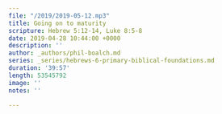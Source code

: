 ```yaml
---
file: "/2019/2019-05-12.mp3"
title: Going on to maturity
scripture: Hebrew 5:12-14, Luke 8:5-8
date: 2019-04-28 10:44:00 +0000
description: ''
author: _authors/phil-boalch.md
series: _series/hebrews-6-primary-biblical-foundations.md
duration: '39:57'
length: 53545792
image: ''
notes: ''

---
```

